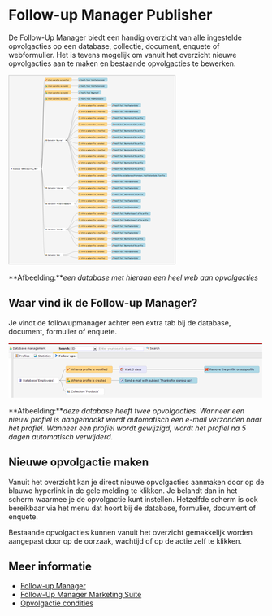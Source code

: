 # Follow-up Manager Publisher

De Follow-Up Manager biedt een handig overzicht van alle ingestelde
opvolgacties op een database, collectie, document, enquete of
webformulier. Het is tevens mogelijk om vanuit het overzicht nieuwe
opvolgacties aan te maken en bestaande opvolgacties te bewerken.

![](../images/overview1.png)

**Afbeelding:***een database met hieraan een heel web aan opvolgacties*

## Waar vind ik de Follow-up Manager?

Je vindt de followupmanager achter een extra tab bij de database,
document, formulier of enquete.

![](../images/follow-up-tab.png)

**Afbeelding:***deze database heeft twee opvolgacties. Wanneer een nieuw
profiel is aangemaakt wordt automatisch een e-mail verzonden naar het
profiel. Wanneer een profiel wordt gewijzigd, wordt het profiel na 5
dagen automatisch verwijderd.*

## Nieuwe opvolgactie maken

Vanuit het overzicht kan je direct nieuwe opvolgacties aanmaken door op
de blauwe hyperlink in de gele melding te klikken. Je belandt dan in het
scherm waarmee je de opvolgactie kunt instellen. Hetzelfde scherm is ook
bereikbaar via het menu dat hoort bij de database, formulier, document
of enquete.

Bestaande opvolgacties kunnen vanuit het overzicht gemakkelijk worden
aangepast door op de oorzaak, wachtijd of op de actie zelf te klikken.

## Meer informatie

* [Follow-up Manager](./followups.md)
* [Follow-Up Manager Marketing Suite](./follow-up-manager-ms.md)
* [Opvolgactie condities](./conditions-for-follow-ups)
